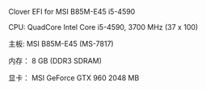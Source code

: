
Clover EFI for MSI B85M-E45 i5-4590



CPU:  	QuadCore Intel Core i5-4590, 3700 MHz (37 x 100)

主板:    MSI B85M-E45 (MS-7817)

内存： 8 GB  (DDR3 SDRAM)

显卡： MSI GeForce GTX 960 2048 MB
